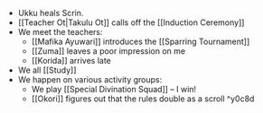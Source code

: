  * Ukku heals Scrin.
* [[Teacher Ot|Takulu Ot]] calls off the [[Induction Ceremony]]
* We meet the teachers:
	* [[Mafika Ayuwari]] introduces the [[Sparring Tournament]] 
	* [[Zuma]] leaves a poor impression on me
	* [[Korida]] arrives late
* We all [[Study]] 
* We happen on various activity groups:
	* We play [[Special Divination Squad]] – I win!
	* [[Okori]] figures out that the rules double as a scroll ^y0c8d